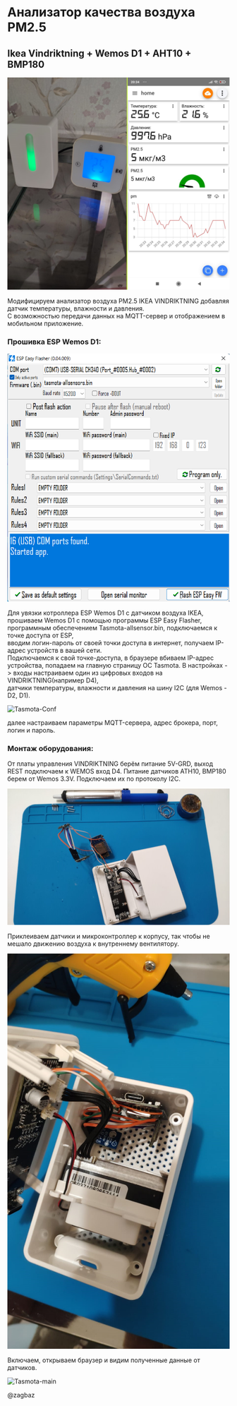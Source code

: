 # Анализатор качества воздуха PM2.5
## Ikea Vindriktning + Wemos D1 + AHT10 + BMP180
![Vindriktning_main](https://github.com/ZagBaZ/Arduino_project/blob/main/IKEA_Vindriktning_MQTT/images/Vindriktning_main.png)
  
Модифицируем анализатор воздуха PM2.5 IKEA VINDRIKTNING добавляя датчик температуры, влажности и давления.  
С возможностью передачи данных на MQTT-сервер и отображением в мобильном приложение.  

### Прошивка ESP Wemos D1:

![EasyFlasher](https://github.com/ZagBaZ/Arduino_project/blob/main/IKEA_Vindriktning_MQTT/images/ESPEasyFlasher.png)

Для увязки котроллера ESP Wemos D1 с датчиком воздуха IKEA, прошиваем Wemos D1 с помощью программы ESP Easy Flasher,  
программным обеспечением Tasmota-allsensor.bin, подключаемся к точке доступа от ESP,  
вводим логин-пароль от своей точки доступа в интернет, получаем IP-адрес устройств в вашей сети.  
Подключаемся к свой точке-доступа, в браузере вбиваем IP-адрес устройства, попадаем на главную страницу ОС Tasmota.
В настройках -> входы настраиваем один из цифровых входов на VINDRIKTNING(например D4),  
датчики температуры, влажности и давления на шину I2C (для Wemos - D2, D1).

![Tasmota-Conf](https://github.com/ZagBaZ/Arduino_project/blob/main/IKEA_Vindriktning_MQTT/images/Tamosta_conf.png)

далее настраиваем  параметры MQTT-сервера, адрес брокера, порт, логин и пароль.
 
### Монтаж оборудования:

От платы управления VINDRIKTNING берём питание 5V-GRD, выход REST подключаем к WEMOS вход D4.
Питание датчиков ATH10, BMP180 берем от Wemos 3.3V. Подключаем их по протоколу I2C.

![Vindriktning_1](https://github.com/ZagBaZ/Arduino_project/blob/main/IKEA_Vindriktning_MQTT/images/Vindriktning_1.png)

Приклеиваем датчики и микроконтроллер к корпусу, так чтобы не мешало движению воздуха к внутреннему вентилятору.

![Vindriktning_2](https://github.com/ZagBaZ/Arduino_project/blob/main/IKEA_Vindriktning_MQTT/images/Vindriktning_2.png)

Включаем, открываем браузер и видим полученные данные от датчиков.

![Tasmota-main](https://github.com/ZagBaZ/Arduino_project/blob/main/IKEA_Vindriktning_MQTT/images/Tamosta_main.png)


@zagbaz
